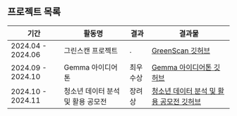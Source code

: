 ## 프로젝트 목록

| 기간            | 활동명                               | 결과      | 결과물                         |
|-----------------|-------------------------------------|----------|--------------------------------|
| 2024.04 - 2024.06| 그린스캔 프로젝트 | . |[GreenScan 깃허브](https://github.com/KimTaekgyoon/project/tree/main/green_scan)|
| 2024.09 - 2024.10| Gemma 아이디어톤 | 최우수상 |[Gemma 아이디어톤 깃허브](https://github.com/KimTaekgyoon/project/tree/main/gemma-fine-tunning)|
| 2024.10 - 2024.11 | 청소년 데이터 분석 및 활용 공모전 | 장려상 |[청소년 데이터 분석 및 활용 공모전 깃허브](https://github.com/KimTaekgyoon/project/tree/main/%EC%B2%AD%EC%86%8C%EB%85%84%EB%8D%B0%EC%9D%B4%ED%84%B0)|

